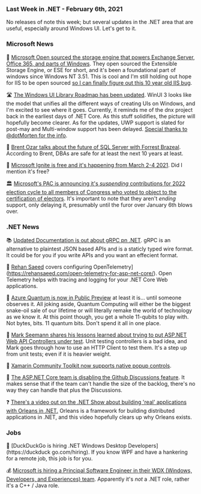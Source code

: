 ### Last Week in .NET - February 6th, 2021

No releases of note this week; but several updates in the .NET area that are useful, especially around Windows UI.  Let's get to it.

### Microsoft News

👐 [Microsoft Open sourced the storage engine that powers Exchange Server, Office 365, and parts of Windows](https://mspoweruser.com/microsoft-open-sources-storage-engine-windows/).  They open sourced the Extensible Storage Engine, or ESE for short, and it's been a foundational part of windows since Windows NT 3.51.  This is cool and I'm still holding out hope for IIS to be open sourced [so I can finally figure out this 10 year old IIS bug](https://stackoverflow.com/questions/7251285/iis-treats-double-encoded-forward-slashes-in-urls-differently-on-the-first-reque). 

🛣 [The Windows UI Library Roadmap has been updated](https://github.com/microsoft/microsoft-ui-xaml/blob/master/docs/roadmap.md).  WinUI 3 looks like the model that unifies all the different ways of creating UIs on Windows, and I'm excited to see where it goes.  Currently, it reminds me of the dnx project back in the earliest days of .NET Core.  As this stuff solidifies, the picture will hopefully become clearer.  As for the updates, UWP support is slated for post-may and Multi-window support has been delayed. [Special thanks to @dotMorten for the info](https://twitter.com/dotMorten/status/1357176020122570752).

🔮 [Brent Ozar talks about the future of SQL Server with Forrest Brazeal](https://acloudguru.com/blog/engineering/ozar-whats-the-future-of-microsoft-sql-server). According to Brent, DBAs are safe for at least the next 10 years at least.

📅 [Microsoft Ignite is free and it's happening from March 2-4 2021](https://myignite.microsoft.com/home). Did I mention it's free?

🏛 [Microsoft's PAC is announcing it's *suspending* contributions for 2022 election cycle to all members of Congress who voted to object to the certification of electors](https://blogs.microsoft.com/on-the-issues/2021/02/05/changes-to-political-giving/).  It's important to note that they aren't *ending* support, only delaying it, presumably until the furor over January 6th blows over.

### .NET News

📚 [Updated Documentation is out about gRPC pn .NET](https://docs.microsoft.com/en-us/aspnet/core/grpc/supported-platforms?view=aspnetcore-5.0). gRPC is an alternative to plaintest JSON based APIs and is a staticly typed wire format.  It could be for you if you write APIs and you want an effecient format.

📝 [Rehan Saeed](https://rehansaeed.com/open-telemetry-for-asp-net-core/) covers configuring OpenTelemetry](https://rehansaeed.com/open-telemetry-for-asp-net-core/). Open Telemetry helps with tracing and logging for your .NET Core Web applications.

📢 [Azure Quantum is now in Public Preview](https://cloudblogs.microsoft.com/quantum/2021/02/01/azure-quantum-preview/) at least it is... until someone observes it.  All joking aside, Quantum Computing will either be the biggest snake-oil sale of our lifetime or will literally remake the world of technology as we know it.  At this point though, you get a whole 11-qubits to play with.  Not bytes, bits. 11 quantum bits.  Don't spend it all in one place.

📝  [Mark Seemann shares his lessons learned about trying to put ASP.NET Web API Controllers under test](https://blog.ploeh.dk/2021/02/01/aspnet-poco-controllers-an-experience-report/).  Unit testing controllers is a bad idea, and Mark goes through how to use an HTTP Client to test them.  It's a step up from unit tests; even if it is heavier weight.

🍾 [Xamarin Community Toolkit now supports native popup controls](https://twitter.com/jfversluis/status/1357050578304724996).  

🤫 [The ASP.NET Core team is disabling the Github Discussions feature](https://github.com/dotnet/aspnetcore/issues/29935).  It makes sense that if the team can't handle the size of the backlog, there's no way they can handle that plus the Discussions.

❓ [There's a video out on the .NET Show about building 'real' applications with Orleans in .NET.](https://twitter.com/jeremylikness/status/1357379146792452104)  Orleans is a framework for building distributed applications in .NET, and this video hopefully clears up why Orleans exists.

### Jobs
🦆 [DuckDuckGo is hiring .NET Windows Desktop Developers](https://duckduck  go.com/hiring). If you know WPF and have a hankering for a remote job, this job is for you.

💰 [Microsoft is hiring a Principal Software Engineer in their WDX (Windows, Developers, and Experiences) team](https://careers.microsoft.com/us/en/job/974725/Principal-Software-Engineer). Apparently it's *not* a .NET role, rather it's a C++ / Java role.
